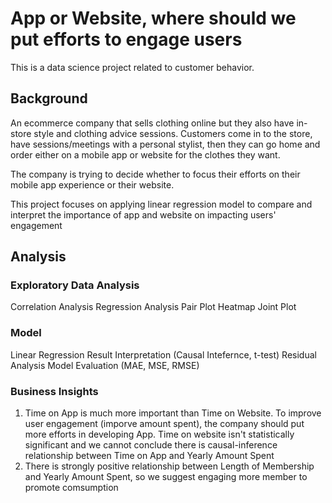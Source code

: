 
# App or Website, where should we put efforts to engage users
This is a data science project related to customer behavior.

## Background
An ecommerce company that sells clothing online but they also have in-store style and clothing advice sessions. Customers come in to the store, have sessions/meetings with a personal stylist, then they can go home and order either on a mobile app or website for the clothes they want.

The company is trying to decide whether to focus their efforts on their mobile app experience or their website.

This project focuses on applying linear regression model to compare and interpret the importance of app and website on impacting users' engagement

## Analysis

### Exploratory Data Analysis
Correlation Analysis
Regression Analysis
Pair Plot
Heatmap
Joint Plot

### Model
Linear Regression
Result Interpretation (Causal Intefernce, t-test)
Residual Analysis
Model Evaluation (MAE, MSE, RMSE)

### Business Insights
1. Time on App is much more important than Time on Website. To improve user engagement (imporve amount spent), the company should put more efforts in developing App. Time on website isn't statistically significant and we cannot conclude there is causal-inference relationship between Time on App and Yearly Amount Spent
2. There is strongly positive relationship between Length of Membership and Yearly Amount Spent, so we suggest engaging more member to promote comsumption

